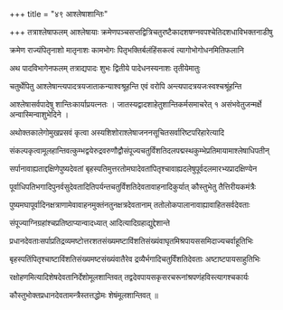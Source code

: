 +++
title = "४९ आश्लेषाशान्तिः"

+++
तत्राश्लेषाफलम् आश्लेषायाः क्रमेणपञ्चसप्तद्वित्रिचतुरष्टैकादशषण्नवपश्चेतिदशधाविभक्तनाडीषु

क्रमेण राज्यंपितृनाशो मातृनाशः कामभोगः पितृभक्तिर्बलंहिंसकत्वं त्यागोभोगोधनमितिफलानि

अथ पादविभागेनफलम् तत्राद्यपादः शुभः द्वितीये पादेधनस्यनाशः तृतीयेमातुः

चतुर्थेपितु आश्लेषान्त्यपादत्रयजाताकन्याश्वश्रूहन्ति एवं वरोपि अन्त्यपादत्रयजःस्वश्चश्रूंहन्ति

आश्लेषासर्वपादेषु शान्तिःकार्याप्रयत्नतः । जातस्यद्वादशाहेतुशान्तिकर्मसमाचरेत् १ असंभवेतुजन्मर्क्षे अन्वास्मिन्वाशुभेदिने ।

अथोक्तकालेगोमुखप्रसवं कृत्वा अस्यशिशोराश्लेषाजननसूचितसर्वारिष्टपरिहारेत्यादि

संकल्पकृत्वामूलहान्तिवत्कुम्भद्वयेरुद्रवरुणौद्वौसंपूज्यचतुर्विंशतिदलपद्मस्थकुम्भेप्रतिमायामाश्लेषाधिपतीन्‌

सर्पानावाह्यताद्दक्षिणेपुष्यदेवतां बृहस्पतिमुत्तरतोमघादेवतांपितृश्चावाह्यदलेषुपूर्वदलमारभ्यप्रादक्षिण्येन

पूर्वाधिपतिभगादिपुनर्वसुदेवतादितिपर्यन्तचतुर्विंशतिदेवतावाहनादिकुर्यात् कौस्तुभेतु तैत्तिरीयकमंत्रैः

पुष्यमघापूर्वादिनक्षत्राणामेवावाहनमुक्तंनतुनक्षत्रदेवतानाम् ततोलोकपालानावाह्यावाहितसर्वदेवताः

संपूज्याग्निग्रहांश्चप्रतिष्ठाप्यान्वादध्यात् आदित्यादिग्रहाद्युद्देशान्ते

प्रधानदेवताःसर्पाप्रतिद्रव्यमष्टोत्तरशतसंख्यमष्टाविंशतिसंख्यंवाघृतमिश्रपायससमिदाज्यचर्वाहूतिभिः

बृहस्पतिंपितृश्चाष्टाविंशतिसंख्यमष्टसंख्यंवातैरेव द्रव्यैर्भगादिचतुर्विंशतिदेवताः अष्टाष्टपायसाहुतिभिः

रक्षोहणमित्यादिशेषदेवतानिर्देशोमूलशान्तिवत् तद्वदेवपायसकृसरचरूनांश्रपणंहविस्त्यागश्चकार्यः

कौस्तुभोक्तप्रधानदेवतामन्त्रैस्तत्तद्धोमः शेषंमूलशान्तिवत् ॥
